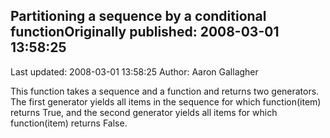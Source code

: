 ## Partitioning a sequence by a conditional functionOriginally published: 2008-03-01 13:58:25 
Last updated: 2008-03-01 13:58:25 
Author: Aaron Gallagher 
 
This function takes a sequence and a function and returns two generators. The first generator yields all items in the sequence for which function(item) returns True, and the second generator yields all items for which function(item) returns False.